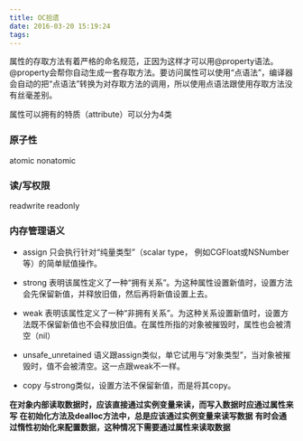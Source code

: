 ```yaml
---
title: OC拾遗
date: 2016-03-20 15:19:24
tags:
---
```


属性的存取方法有着严格的命名规范，正因为这样才可以用@property语法。@property会帮你自动生成一套存取方法。要访问属性可以使用“点语法”，编译器会自动的把“点语法”转换为对存取方法的调用，所以使用点语法跟使用存取方法没有丝毫差别。

<!--more-->

属性可以拥有的特质（attribute）可以分为4类

### 原子性

atomic   nonatomic


### 读/写权限

readwrite    readonly


### 内存管理语义

- assign
只会执行针对“纯量类型”（scalar type， 例如CGFloat或NSNumber等）的简单赋值操作。

- strong
表明该属性定义了一种“拥有关系”。为这种属性设置新值时，设置方法会先保留新值，并释放旧值，然后再将新值设置上去。

- weak
表明该属性定义了一种“非拥有关系”。为这种关系设置新值时，设置方法既不保留新值也不会释放旧值。在属性所指的对象被摧毁时，属性也会被清空（nil）

- unsafe_unretained
语义跟assign类似，单它试用与“对象类型”，当对象被摧毁时，值不会被清空。这一点跟weak不一样。

- copy
与strong类似，设置方法不保留新值，而是将其copy。



**在对象内部读取数据时，应该直接通过实例变量来读，而写入数据时应通过属性来写**
**在初始化方法及dealloc方法中，总是应该通过实例变量来读写数据**
**有时会通过惰性初始化来配置数据，这种情况下需要通过属性来读取数据**
